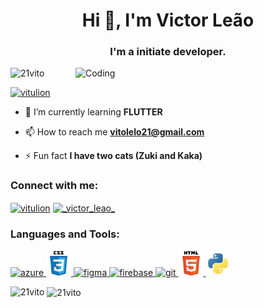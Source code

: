 <h1 align="center">Hi 👋, I'm Victor Leão</h1>
<h3 align="center">I'm a initiate developer.</h3>
<img align="right" alt="Coding" width="400" src="https://qph.cf2.quoracdn.net/main-qimg-c0c2264911d8cd4a688acd0542240f95">

<p align="left"> <img src="https://komarev.com/ghpvc/?username=21vito&label=Profile%20views&color=0e75b6&style=flat" alt="21vito" /> </p>

<p align="left"> <a href="https://twitter.com/vitulion" target="blank" rel="external"><img src="https://img.shields.io/twitter/follow/vitulion?logo=twitter&style=for-the-badge" alt="vitulion" /></a> </p>

- 🌱 I’m currently learning **FLUTTER**

- 📫 How to reach me **vitolelo21@gmail.com**

- ⚡ Fun fact **I have two cats (Zuki and Kaka)**

<h3 align="left">Connect with me:</h3>
<p align="left">
<a href="https://twitter.com/vitulion" target="blank" rel="external"><img align="center" src="https://raw.githubusercontent.com/rahuldkjain/github-profile-readme-generator/master/src/images/icons/Social/twitter.svg" alt="vitulion" height="30" width="40" target="blank" /></a>
<a href="https://instagram.com/_victor_leao_" target="blank" rel="external"><img align="center" src="https://raw.githubusercontent.com/rahuldkjain/github-profile-readme-generator/master/src/images/icons/Social/instagram.svg" alt="_victor_leao_" height="30" width="40" /></a>
</p>

<h3 align="left">Languages and Tools:</h3>
<p align="left"> <a href="https://azure.microsoft.com/en-in/" target="_blank" rel="noreferrer"> <img src="https://www.vectorlogo.zone/logos/microsoft_azure/microsoft_azure-icon.svg" alt="azure" width="40" height="40"/> </a> <a href="https://www.w3schools.com/css/" target="_blank" rel="noreferrer"> <img src="https://raw.githubusercontent.com/devicons/devicon/master/icons/css3/css3-original-wordmark.svg" alt="css3" width="40" height="40"/> </a> <a href="https://www.figma.com/" target="_blank" rel="noreferrer"> <img src="https://www.vectorlogo.zone/logos/figma/figma-icon.svg" alt="figma" width="40" height="40"/> </a> <a href="https://firebase.google.com/" target="_blank" rel="noreferrer"> <img src="https://www.vectorlogo.zone/logos/firebase/firebase-icon.svg" alt="firebase" width="40" height="40"/> </a> <a href="https://git-scm.com/" target="_blank" rel="noreferrer"> <img src="https://www.vectorlogo.zone/logos/git-scm/git-scm-icon.svg" alt="git" width="40" height="40"/> </a> <a href="https://www.w3.org/html/" target="_blank" rel="noreferrer"> <img src="https://raw.githubusercontent.com/devicons/devicon/master/icons/html5/html5-original-wordmark.svg" alt="html5" width="40" height="40"/> </a> <a href="https://www.python.org" target="_blank" rel="noreferrer"> <img src="https://raw.githubusercontent.com/devicons/devicon/master/icons/python/python-original.svg" alt="python" width="40" height="40"/> </a> </p>

<p><img align="left" src="https://github-readme-stats.vercel.app/api/top-langs?username=21vito&show_icons=true&locale=en&layout=compact" alt="21vito" /></p>

<p>&nbsp;<img align="center" src="https://github-readme-stats.vercel.app/api?username=21vito&show_icons=true&locale=en" alt="21vito" /></p>
